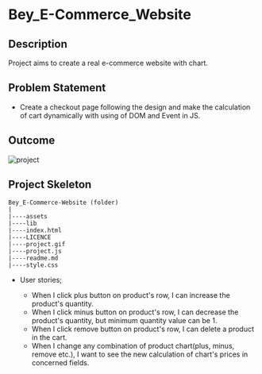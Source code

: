 # Bey_E-Commerce_Website

## Description
Project aims to create a real e-commerce website with chart.
   
## Problem Statement

- Create a checkout page following the design and make the calculation of cart dynamically with using of DOM and Event in JS.

## Outcome

![project](https://github.com/omrfrkcpr/Bey_E-Commerce_Website/assets/77440899/8942f242-d0ea-4d89-b3fc-88b7e6e1b51b)

## Project Skeleton 

```
Bey_E-Commerce-Website (folder)
|
|----assets          
|----lib           
|----index.html  
|----LICENCE  
|----project.gif
|----project.js
|----readme.md           
|----style.css   
```

-  User stories;

   - When I click plus button on product's row, I can increase the product's quantity.
   - When I click minus button on product's row, I can decrease the product's quantity, but minimum quantity value can be 1.
   - When I click remove button on product's row, I can delete a product in the cart.
   - When I change any combination of product chart(plus, minus, remove etc.), I want to see the new calculation of chart's prices in concerned fields.


